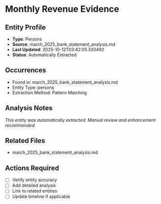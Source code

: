 # Monthly Revenue Evidence

## Entity Profile
- **Type**: Persons
- **Source**: march_2025_bank_statement_analysis.md
- **Last Updated**: 2025-10-12T03:42:05.320492
- **Status**: Automatically Extracted

## Occurrences
- Found in: march_2025_bank_statement_analysis.md
- Entity Type: persons
- Extraction Method: Pattern Matching

## Analysis Notes
*This entity was automatically extracted. Manual review and enhancement recommended.*

## Related Files
- march_2025_bank_statement_analysis.md

## Actions Required
- [ ] Verify entity accuracy
- [ ] Add detailed analysis
- [ ] Link to related entities
- [ ] Update timeline if applicable
